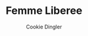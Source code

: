 ---
layout: post
title: Femme Liberee
author: Cookie Dingler
image:
  artist: cookie-dingler.png
---